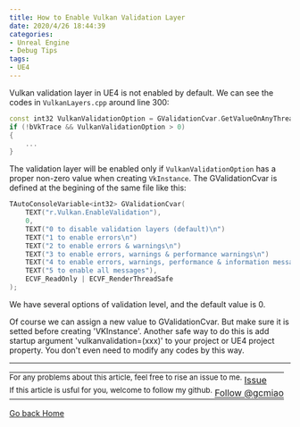 ```yaml
---
title: How to Enable Vulkan Validation Layer
date: 2020/4/26 18:44:39
categories:
- Unreal Engine
- Debug Tips
tags:
- UE4
---
```


Vulkan validation layer in UE4 is not enabled by default. We can see the codes in `VulkanLayers.cpp` around line 300:
```C++
const int32 VulkanValidationOption = GValidationCvar.GetValueOnAnyThread();
if (!bVkTrace && VulkanValidationOption > 0)
{
    ...
}
```
The validation layer will be enabled only if `VulkanValidationOption` has a proper non-zero value when creating `VkInstance`. The GValidationCvar is defined at the begining of the same file like this:
```C++
TAutoConsoleVariable<int32> GValidationCvar(
	TEXT("r.Vulkan.EnableValidation"),
	0,
	TEXT("0 to disable validation layers (default)\n")
	TEXT("1 to enable errors\n")
	TEXT("2 to enable errors & warnings\n")
	TEXT("3 to enable errors, warnings & performance warnings\n")
	TEXT("4 to enable errors, warnings, performance & information messages\n")
	TEXT("5 to enable all messages"),
	ECVF_ReadOnly | ECVF_RenderThreadSafe
);
```
We have several options of validation level, and the default value is 0.

Of course we can assign a new value to GValidationCvar. But make sure it is setted before creating 'VKInstance'.
Another safe way to do this is add startup argument 'vulkanvalidation=(xxx)' to your project or UE4 project property. You don't even need to modify any codes by this way.

------
<table style="text-align:left">
  <tr>
    <td style="border:none;padding: 0px;">
        <sup>For any problems about this article, feel free to rise an issue to me.</sup>
        <!-- Place this tag in your head or just before your close body tag. -->
        <script async defer src="https://buttons.github.io/buttons.js"></script>
        <!-- Place this tag where you want the button to render. -->
        <a class="github-button" href="https://github.com/gcmiao/gcmiao.github.io/issues" data-icon="octicon-issue-opened" aria-label="Issue gcmiao/gcmiao.github.io on GitHub">Issue</a>
    </td>
  </tr>
  <tr>
    <td style="border:none;padding: 0px;">
        <sup>If this article is usful for you, welcome to follow my github.</sup>
        <!-- Place this tag where you want the button to render. -->
        <a class="github-button" href="https://github.com/gcmiao" aria-label="Follow @gcmiao on GitHub">Follow @gcmiao</a>
    </td>
  </tr>
</table>

[Go back Home](/)